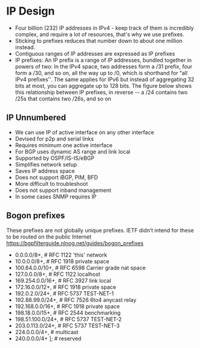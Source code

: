 # IP Design
- Four billion (232) IP addresses in IPv4 - keep track of them is incredibly complex, and require a lot of resources, that's why we use prefixes.
- Sticking to prefixes reduces that number down to about one million instead.
- Contiguous ranges of IP addresses are expressed as IP prefixes  
- IP prefixes: An IP prefix is a range of IP addresses, bundled together in powers of two: In the IPv4 space, two addresses form a /31 prefix, four form a /30, and so on, all the way up to /0, which is shorthand for “all IPv4 prefixes''. The same applies for IPv6  but instead of aggregating 32 bits at most, you can aggregate up to 128 bits. The figure below shows this relationship between IP prefixes, in reverse -- a /24 contains two /25s that contains two /26s, and so on

## IP Unnumbered
- We can use IP of active interface on any other interface
- Devised for p2p and serial links
- Requires minimum one active interface
- For BGP uses dynamic AS range and link local
- Supported by OSPF/IS-IS/eBGP
- Simplifies network setup
- Saves IP address space
- Does not support iBGP, PIM, BFD
- More difficult to troubleshoot
- Does not support inband management
- In some cases SNMP requires IP

## Bogon prefixes
These prefixes are not globally unique prefixes. IETF didn’t intend for these to be routed on the public Internet  
https://bgpfilterguide.nlnog.net/guides/bogon_prefixes

- 0.0.0.0/8+,         # RFC 1122 'this' network
- 10.0.0.0/8+,        # RFC 1918 private space
- 100.64.0.0/10+,     # RFC 6598 Carrier grade nat space
- 127.0.0.0/8+,       # RFC 1122 localhost
- 169.254.0.0/16+,    # RFC 3927 link local
- 172.16.0.0/12+,     # RFC 1918 private space
- 192.0.2.0/24+,      # RFC 5737 TEST-NET-1
- 192.88.99.0/24+,    # RFC 7526 6to4 anycast relay
- 192.168.0.0/16+,    # RFC 1918 private space
- 198.18.0.0/15+,     # RFC 2544 benchmarking
- 198.51.100.0/24+,   # RFC 5737 TEST-NET-2
- 203.0.113.0/24+,    # RFC 5737 TEST-NET-3
- 224.0.0.0/4+,       # multicast
- 240.0.0.0/4+ ];     # reserved
